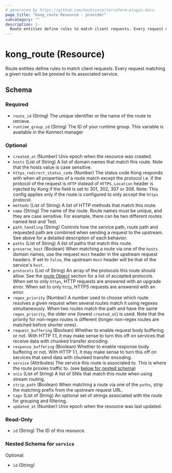 ```yaml
---
# generated by https://github.com/hashicorp/terraform-plugin-docs
page_title: "kong_route Resource - provider"
subcategory: ""
description: |-
  Route entities define rules to match client requests. Every request matching a given route will be proxied to its associated service.
---
```


# kong_route (Resource)

Route entities define rules to match client requests. Every request matching a given route will be proxied to its associated service.

<!-- schema generated by tfplugindocs -->

## Schema

### Required

- `route_id` (String) The unique identifier or the name of the route to retrieve.
- `runtime_group_id` (String) The ID of your runtime group. This variable is available in the Konnect manager

### Optional

- `created_at` (Number) Unix epoch when the resource was created.
- `hosts` (List of String) A list of domain names that match this route. Note that the hosts value is case sensitive.
- `https_redirect_status_code` (Number) The status code Kong responds with when all properties of a route match except the protocol i.e. if the protocol of the request is `HTTP` instead of `HTTPS`. `Location` header is injected by Kong if the field is set to 301, 302, 307 or 308. Note: This config applies only if the route is configured to only accept the `https` protocol.
- `methods` (List of String) A list of HTTP methods that match this route.
- `name` (String) The name of the route. Route names must be unique, and they are case sensitive. For example, there can be two different routes named test and Test.
- `path_handling` (String) Controls how the service path, route path and requested path are combined when sending a request to the upstream. See above for a detailed description of each behavior.
- `paths` (List of String) A list of paths that match this route.
- `preserve_host` (Boolean) When matching a route via one of the `hosts` domain names, use the request `Host` header in the upstream request headers. If set to `false`, the upstream `Host` header will be that of the service's `host`.
- `protocols` (List of String) An array of the protocols this route should allow. See the [route Object](#route-object) section for a list of accepted protocols. When set to only `https`, HTTP requests are answered with an upgrade error. When set to only `http`, HTTPS requests are answered with an error.
- `regex_priority` (Number) A number used to choose which route resolves a given request when several routes match it using regexes simultaneously. When two routes match the path and have the same `regex_priority`, the older one (lowest `created_at`) is used. Note that the priority for non-regex routes is different (longer non-regex routes are matched before shorter ones).
- `request_buffering` (Boolean) Whether to enable request body buffering or not. With HTTP 1.1, it may make sense to turn this off on services that receive data with chunked transfer encoding.
- `response_buffering` (Boolean) Whether to enable response body buffering or not. With HTTP 1.1, it may make sense to turn this off on services that send data with chunked transfer encoding.
- `service` (Attributes) The service this route is associated to. This is where the route proxies traffic to. (see [below for nested schema](#nestedatt--service))
- `snis` (List of String) A list of SNIs that match this route when using stream routing.
- `strip_path` (Boolean) When matching a route via one of the `paths`, strip the matching prefix from the upstream request URL.
- `tags` (List of String) An optional set of strings associated with the route for grouping and filtering.
- `updated_at` (Number) Unix epoch when the resource was last updated.

### Read-Only

- `id` (String) The ID of this resource.

<a id="nestedatt--service"></a>

### Nested Schema for `service`

Optional:

- `id` (String)

